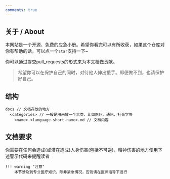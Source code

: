 ```yaml
---
comments: true
---
```

## 关于 / About

本网站是一个开源、免费的应急小册。希望你看完可以有所收获，如果这个仓库对你有帮助的话，可以点一个`star`支持一下~

你可以通过提交pull_requests的形式来为本文档做贡献。

> 希望你可以在保护自己的同时，对待他人伸出援手。即便做不到，也请保护好自己。

## 结构

```
docs // 文档存放的地方
  <categories> // 一般是用来放一个大类，比如医疗、通讯、社会学等
    <name>.<language-short-name>.md // 文档内容
```

## 文档要求

你需要在任何会造成(或潜在造成)人身伤害(包括不可逆)，精神伤害的地方使用下述警示代码来提醒读者

```
!!! warning "注意"
    本节涉及到专业医疗知识，除非紧急情况，否则请在医师指导下进行
```
